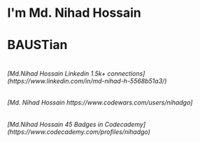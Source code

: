 
<!DOCTYPE html>
<html lang="en">
<head>
    <meta charset="UTF-8">
    <meta name="viewport" content="width=device-width, initial-scale=1.0">
</head>
<body>
    <h1>I'm Md. Nihad Hossain</h1>
    <h1>BAUSTian<h1>
    <h6>[Md.Nihad Hossain Linkedin 1.5k+ connections](https://www.linkedin.com/in/md-nihad-h-5568b51a3/)</h6>
    <h6>[Md. Nihad Hossain https://www.codewars.com/users/nihadgo]
    <h6>[Md.Nihad Hossain 45 Badges in Codecademy](https://www.codecademy.com/profiles/nihadgo)</h6>
</body>
</html>


